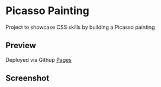 # Picasso Painting

Project to showcase CSS skills by building a Picasso painting

## Preview

Deployed via Githup [Pages](katepatch.github.io/Picasso-Painting/)

## Screenshot 